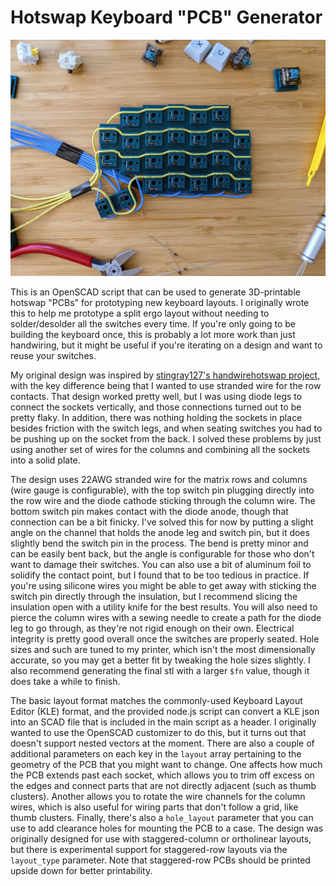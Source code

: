 # Hotswap Keyboard "PCB" Generator
![Example PCB](img/pcb_0.jpg)

This is an OpenSCAD script that can be used to generate 3D-printable hotswap "PCBs" for prototyping new keyboard layouts. I originally wrote this to help me prototype a split ergo layout without needing to solder/desolder all the switches every time. If you're only going to be building the keyboard once, this is probably a lot more work than just handwiring, but it might be useful if you're iterating on a design and want to reuse your switches.

My original design was inspired by [stingray127's handwirehotswap project](https://github.com/stingray127/handwirehotswap), with the key difference being that I wanted to use stranded wire for the row contacts. That design worked pretty well, but I was using diode legs to connect the sockets vertically, and those connections turned out to be pretty flaky. In addition, there was nothing holding the sockets in place besides friction with the switch legs, and when seating switches you had to be pushing up on the socket from the back. I solved these problems by just using another set of wires for the columns and combining all the sockets into a solid plate.

The design uses 22AWG stranded wire for the matrix rows and columns (wire gauge is configurable), with the top switch pin plugging directly into the row wire and the diode cathode sticking through the column wire. The bottom switch pin makes contact with the diode anode, though that connection can be a bit finicky. I've solved this for now by putting a slight angle on the channel that holds the anode leg and switch pin, but it does slightly bend the switch pin in the process. The bend is pretty minor and can be easily bent back, but the angle is configurable for those who don't want to damage their switches. You can also use a bit of aluminum foil to solidify the contact point, but I found that to be too tedious in practice. If you're using silicone wires you might be able to get away with sticking the switch pin directly through the insulation, but I recommend slicing the insulation open with a utility knife for the best results. You will also need to pierce the column wires with a sewing needle to create a path for the diode leg to go through, as they're not rigid enough on their own. Electrical integrity is pretty good overall once the switches are properly seated. Hole sizes and such are tuned to my printer, which isn't the most dimensionally accurate, so you may get a better fit by tweaking the hole sizes slightly. I also recommend generating the final stl with a larger `$fn` value, though it does take a while to finish.

The basic layout format matches the commonly-used Keyboard Layout Editor (KLE) format, and the provided node.js script can convert a KLE json into an SCAD file that is included in the main script as a header. I originally wanted to use the OpenSCAD customizer to do this, but it turns out that doesn't support nested vectors at the moment. There are also a couple of additional parameters on each key in the `layout` array pertaining to the geometry of the PCB that you might want to change. One affects how much the PCB extends past each socket, which allows you to trim off excess on the edges and connect parts that are not directly adjacent (such as thumb clusters). Another allows you to rotate the wire channels for the column wires, which is also useful for wiring parts that don't follow a grid, like thumb clusters. Finally, there's also a `hole_layout` parameter that you can use to add clearance holes for mounting the PCB to a case. The design was originally designed for use with staggered-column or ortholinear layouts, but there is experimental support for staggered-row layouts via the `layout_type` parameter. Note that staggered-row PCBs should be printed upside down for better printability.
